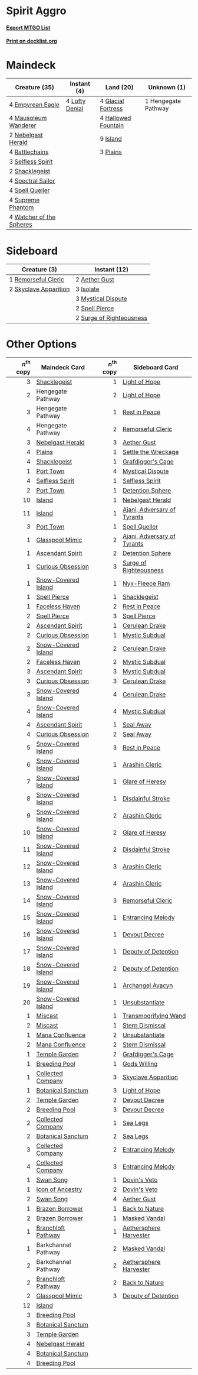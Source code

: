 # Spirit Aggro

#### [Export MTGO List](../collection/Spirit%20Aggro/Spirit%20Aggro.txt)
#### [Print on decklist.org](http://decklist.org/?deckmain=4%09Empyrean%20Eagle%0A4%09Glacial%20Fortress%0A4%09Hallowed%20Fountain%0A1%09Hengegate%20Pathway%0A9%09Island%0A4%09Lofty%20Denial%0A4%09Mausoleum%20Wanderer%0A2%09Nebelgast%20Herald%0A3%09Plains%0A4%09Rattlechains%0A3%09Selfless%20Spirit%0A2%09Shacklegeist%0A4%09Spectral%20Sailor%0A4%09Spell%20Queller%0A4%09Supreme%20Phantom%0A4%09Watcher%20of%20the%20Spheres&deckside=2%09Aether%20Gust%0A3%09Isolate%0A3%09Mystical%20Dispute%0A1%09Remorseful%20Cleric%0A2%09Skyclave%20Apparition%0A2%09Spell%20Pierce%0A2%09Surge%20of%20Righteousness)
# Maindeck

|                                           Creature (35)                                           |                                       Instant (4)                                       |                                          Land (20)                                          |    Unknown (1)    |
|---------------------------------------------------------------------------------------------------|-----------------------------------------------------------------------------------------|---------------------------------------------------------------------------------------------|-------------------|
|4 [Empyrean Eagle](http://gatherer.wizards.com/Pages/Card/Details.aspx?multiverseid=466962)        |4 [Lofty Denial](http://gatherer.wizards.com/Pages/Card/Details.aspx?multiverseid=485379)|4 [Glacial Fortress](http://gatherer.wizards.com/Pages/Card/Details.aspx?multiverseid=190562)|1 Hengegate Pathway|
|4 [Mausoleum Wanderer](http://gatherer.wizards.com/Pages/Card/Details.aspx?multiverseid=414364)    |                                                                                         |4 [Hallowed Fountain](http://gatherer.wizards.com/Pages/Card/Details.aspx?multiverseid=97071)|                   |
|2 [Nebelgast Herald](http://gatherer.wizards.com/Pages/Card/Details.aspx?multiverseid=414366)      |                                                                                         |9 [Island](http://gatherer.wizards.com/Pages/Card/Details.aspx?multiverseid=439857)          |                   |
|4 [Rattlechains](http://gatherer.wizards.com/Pages/Card/Details.aspx?multiverseid=409824)          |                                                                                         |3 [Plains](http://gatherer.wizards.com/Pages/Card/Details.aspx?multiverseid=439856)          |                   |
|3 [Selfless Spirit](http://gatherer.wizards.com/Pages/Card/Details.aspx?multiverseid=414332)       |                                                                                         |                                                                                             |                   |
|2 [Shacklegeist](http://gatherer.wizards.com/Pages/Card/Details.aspx?multiverseid=488252)          |                                                                                         |                                                                                             |                   |
|4 [Spectral Sailor](http://gatherer.wizards.com/Pages/Card/Details.aspx?multiverseid=466830)       |                                                                                         |                                                                                             |                   |
|4 [Spell Queller](http://gatherer.wizards.com/Pages/Card/Details.aspx?multiverseid=414494)         |                                                                                         |                                                                                             |                   |
|4 [Supreme Phantom](http://gatherer.wizards.com/Pages/Card/Details.aspx?multiverseid=447212)       |                                                                                         |                                                                                             |                   |
|4 [Watcher of the Spheres](http://gatherer.wizards.com/Pages/Card/Details.aspx?multiverseid=485550)|                                                                                         |                                                                                             |                   |


# Sideboard

|                                          Creature (3)                                          |                                           Instant (12)                                            |
|------------------------------------------------------------------------------------------------|---------------------------------------------------------------------------------------------------|
|1 [Remorseful Cleric](http://gatherer.wizards.com/Pages/Card/Details.aspx?multiverseid=447169)  |2 [Aether Gust](http://gatherer.wizards.com/Pages/Card/Details.aspx?multiverseid=466796)           |
|2 [Skyclave Apparition](http://gatherer.wizards.com/Pages/Card/Details.aspx?multiverseid=495603)|3 [Isolate](http://gatherer.wizards.com/Pages/Card/Details.aspx?multiverseid=447153)               |
|                                                                                                |3 [Mystical Dispute](http://gatherer.wizards.com/Pages/Card/Details.aspx?multiverseid=473020)      |
|                                                                                                |2 [Spell Pierce](http://gatherer.wizards.com/Pages/Card/Details.aspx?multiverseid=425876)          |
|                                                                                                |2 [Surge of Righteousness](http://gatherer.wizards.com/Pages/Card/Details.aspx?multiverseid=394720)|


# Other Options

|*n*<sup>th</sup> copy|                                        Maindeck Card                                         |*n*<sup>th</sup> copy|                                            Sideboard Card                                            |
|--------------------:|----------------------------------------------------------------------------------------------|--------------------:|------------------------------------------------------------------------------------------------------|
|                    3|[Shacklegeist](http://gatherer.wizards.com/Pages/Card/Details.aspx?multiverseid=488252)       |                    1|[Light of Hope](http://gatherer.wizards.com/Pages/Card/Details.aspx?multiverseid=479540)              |
|                    2|Hengegate Pathway                                                                             |                    2|[Light of Hope](http://gatherer.wizards.com/Pages/Card/Details.aspx?multiverseid=479540)              |
|                    3|Hengegate Pathway                                                                             |                    1|[Rest in Peace](http://gatherer.wizards.com/Pages/Card/Details.aspx?multiverseid=442021)              |
|                    4|Hengegate Pathway                                                                             |                    2|[Remorseful Cleric](http://gatherer.wizards.com/Pages/Card/Details.aspx?multiverseid=447169)          |
|                    3|[Nebelgast Herald](http://gatherer.wizards.com/Pages/Card/Details.aspx?multiverseid=414366)   |                    3|[Aether Gust](http://gatherer.wizards.com/Pages/Card/Details.aspx?multiverseid=466796)                |
|                    4|[Plains](http://gatherer.wizards.com/Pages/Card/Details.aspx?multiverseid=439856)             |                    1|[Settle the Wreckage](http://gatherer.wizards.com/Pages/Card/Details.aspx?multiverseid=435186)        |
|                    4|[Shacklegeist](http://gatherer.wizards.com/Pages/Card/Details.aspx?multiverseid=488252)       |                    1|[Grafdigger's Cage](http://gatherer.wizards.com/Pages/Card/Details.aspx?multiverseid=278452)          |
|                    1|[Port Town](http://gatherer.wizards.com/Pages/Card/Details.aspx?multiverseid=410046)          |                    4|[Mystical Dispute](http://gatherer.wizards.com/Pages/Card/Details.aspx?multiverseid=473020)           |
|                    4|[Selfless Spirit](http://gatherer.wizards.com/Pages/Card/Details.aspx?multiverseid=414332)    |                    1|[Selfless Spirit](http://gatherer.wizards.com/Pages/Card/Details.aspx?multiverseid=414332)            |
|                    2|[Port Town](http://gatherer.wizards.com/Pages/Card/Details.aspx?multiverseid=410046)          |                    1|[Detention Sphere](http://gatherer.wizards.com/Pages/Card/Details.aspx?multiverseid=460139)           |
|                   10|[Island](http://gatherer.wizards.com/Pages/Card/Details.aspx?multiverseid=439857)             |                    1|[Nebelgast Herald](http://gatherer.wizards.com/Pages/Card/Details.aspx?multiverseid=414366)           |
|                   11|[Island](http://gatherer.wizards.com/Pages/Card/Details.aspx?multiverseid=439857)             |                    1|[Ajani, Adversary of Tyrants](http://gatherer.wizards.com/Pages/Card/Details.aspx?multiverseid=447139)|
|                    3|[Port Town](http://gatherer.wizards.com/Pages/Card/Details.aspx?multiverseid=410046)          |                    1|[Spell Queller](http://gatherer.wizards.com/Pages/Card/Details.aspx?multiverseid=414494)              |
|                    1|[Glasspool Mimic](http://gatherer.wizards.com/Pages/Card/Details.aspx?multiverseid=491688)    |                    2|[Ajani, Adversary of Tyrants](http://gatherer.wizards.com/Pages/Card/Details.aspx?multiverseid=447139)|
|                    1|[Ascendant Spirit](http://gatherer.wizards.com/Pages/Card/Details.aspx?multiverseid=503650)   |                    2|[Detention Sphere](http://gatherer.wizards.com/Pages/Card/Details.aspx?multiverseid=460139)           |
|                    1|[Curious Obsession](http://gatherer.wizards.com/Pages/Card/Details.aspx?multiverseid=439692)  |                    3|[Surge of Righteousness](http://gatherer.wizards.com/Pages/Card/Details.aspx?multiverseid=394720)     |
|                    1|[Snow-Covered Island](http://gatherer.wizards.com/Pages/Card/Details.aspx?multiverseid=121130)|                    1|[Nyx-Fleece Ram](http://gatherer.wizards.com/Pages/Card/Details.aspx?multiverseid=442015)             |
|                    1|[Spell Pierce](http://gatherer.wizards.com/Pages/Card/Details.aspx?multiverseid=425876)       |                    1|[Shacklegeist](http://gatherer.wizards.com/Pages/Card/Details.aspx?multiverseid=488252)               |
|                    1|[Faceless Haven](http://gatherer.wizards.com/Pages/Card/Details.aspx?multiverseid=503874)     |                    2|[Rest in Peace](http://gatherer.wizards.com/Pages/Card/Details.aspx?multiverseid=442021)              |
|                    2|[Spell Pierce](http://gatherer.wizards.com/Pages/Card/Details.aspx?multiverseid=425876)       |                    3|[Spell Pierce](http://gatherer.wizards.com/Pages/Card/Details.aspx?multiverseid=425876)               |
|                    2|[Ascendant Spirit](http://gatherer.wizards.com/Pages/Card/Details.aspx?multiverseid=503650)   |                    1|[Cerulean Drake](http://gatherer.wizards.com/Pages/Card/Details.aspx?multiverseid=466807)             |
|                    2|[Curious Obsession](http://gatherer.wizards.com/Pages/Card/Details.aspx?multiverseid=439692)  |                    1|[Mystic Subdual](http://gatherer.wizards.com/Pages/Card/Details.aspx?multiverseid=479577)             |
|                    2|[Snow-Covered Island](http://gatherer.wizards.com/Pages/Card/Details.aspx?multiverseid=121130)|                    2|[Cerulean Drake](http://gatherer.wizards.com/Pages/Card/Details.aspx?multiverseid=466807)             |
|                    2|[Faceless Haven](http://gatherer.wizards.com/Pages/Card/Details.aspx?multiverseid=503874)     |                    2|[Mystic Subdual](http://gatherer.wizards.com/Pages/Card/Details.aspx?multiverseid=479577)             |
|                    3|[Ascendant Spirit](http://gatherer.wizards.com/Pages/Card/Details.aspx?multiverseid=503650)   |                    3|[Mystic Subdual](http://gatherer.wizards.com/Pages/Card/Details.aspx?multiverseid=479577)             |
|                    3|[Curious Obsession](http://gatherer.wizards.com/Pages/Card/Details.aspx?multiverseid=439692)  |                    3|[Cerulean Drake](http://gatherer.wizards.com/Pages/Card/Details.aspx?multiverseid=466807)             |
|                    3|[Snow-Covered Island](http://gatherer.wizards.com/Pages/Card/Details.aspx?multiverseid=121130)|                    4|[Cerulean Drake](http://gatherer.wizards.com/Pages/Card/Details.aspx?multiverseid=466807)             |
|                    4|[Snow-Covered Island](http://gatherer.wizards.com/Pages/Card/Details.aspx?multiverseid=121130)|                    4|[Mystic Subdual](http://gatherer.wizards.com/Pages/Card/Details.aspx?multiverseid=479577)             |
|                    4|[Ascendant Spirit](http://gatherer.wizards.com/Pages/Card/Details.aspx?multiverseid=503650)   |                    1|[Seal Away](http://gatherer.wizards.com/Pages/Card/Details.aspx?multiverseid=442919)                  |
|                    4|[Curious Obsession](http://gatherer.wizards.com/Pages/Card/Details.aspx?multiverseid=439692)  |                    2|[Seal Away](http://gatherer.wizards.com/Pages/Card/Details.aspx?multiverseid=442919)                  |
|                    5|[Snow-Covered Island](http://gatherer.wizards.com/Pages/Card/Details.aspx?multiverseid=121130)|                    3|[Rest in Peace](http://gatherer.wizards.com/Pages/Card/Details.aspx?multiverseid=442021)              |
|                    6|[Snow-Covered Island](http://gatherer.wizards.com/Pages/Card/Details.aspx?multiverseid=121130)|                    1|[Arashin Cleric](http://gatherer.wizards.com/Pages/Card/Details.aspx?multiverseid=391791)             |
|                    7|[Snow-Covered Island](http://gatherer.wizards.com/Pages/Card/Details.aspx?multiverseid=121130)|                    1|[Glare of Heresy](http://gatherer.wizards.com/Pages/Card/Details.aspx?multiverseid=373691)            |
|                    8|[Snow-Covered Island](http://gatherer.wizards.com/Pages/Card/Details.aspx?multiverseid=121130)|                    1|[Disdainful Stroke](http://gatherer.wizards.com/Pages/Card/Details.aspx?multiverseid=420705)          |
|                    9|[Snow-Covered Island](http://gatherer.wizards.com/Pages/Card/Details.aspx?multiverseid=121130)|                    2|[Arashin Cleric](http://gatherer.wizards.com/Pages/Card/Details.aspx?multiverseid=391791)             |
|                   10|[Snow-Covered Island](http://gatherer.wizards.com/Pages/Card/Details.aspx?multiverseid=121130)|                    2|[Glare of Heresy](http://gatherer.wizards.com/Pages/Card/Details.aspx?multiverseid=373691)            |
|                   11|[Snow-Covered Island](http://gatherer.wizards.com/Pages/Card/Details.aspx?multiverseid=121130)|                    2|[Disdainful Stroke](http://gatherer.wizards.com/Pages/Card/Details.aspx?multiverseid=420705)          |
|                   12|[Snow-Covered Island](http://gatherer.wizards.com/Pages/Card/Details.aspx?multiverseid=121130)|                    3|[Arashin Cleric](http://gatherer.wizards.com/Pages/Card/Details.aspx?multiverseid=391791)             |
|                   13|[Snow-Covered Island](http://gatherer.wizards.com/Pages/Card/Details.aspx?multiverseid=121130)|                    4|[Arashin Cleric](http://gatherer.wizards.com/Pages/Card/Details.aspx?multiverseid=391791)             |
|                   14|[Snow-Covered Island](http://gatherer.wizards.com/Pages/Card/Details.aspx?multiverseid=121130)|                    3|[Remorseful Cleric](http://gatherer.wizards.com/Pages/Card/Details.aspx?multiverseid=447169)          |
|                   15|[Snow-Covered Island](http://gatherer.wizards.com/Pages/Card/Details.aspx?multiverseid=121130)|                    1|[Entrancing Melody](http://gatherer.wizards.com/Pages/Card/Details.aspx?multiverseid=435207)          |
|                   16|[Snow-Covered Island](http://gatherer.wizards.com/Pages/Card/Details.aspx?multiverseid=121130)|                    1|[Devout Decree](http://gatherer.wizards.com/Pages/Card/Details.aspx?multiverseid=466767)              |
|                   17|[Snow-Covered Island](http://gatherer.wizards.com/Pages/Card/Details.aspx?multiverseid=121130)|                    1|[Deputy of Detention](http://gatherer.wizards.com/Pages/Card/Details.aspx?multiverseid=457309)        |
|                   18|[Snow-Covered Island](http://gatherer.wizards.com/Pages/Card/Details.aspx?multiverseid=121130)|                    2|[Deputy of Detention](http://gatherer.wizards.com/Pages/Card/Details.aspx?multiverseid=457309)        |
|                   19|[Snow-Covered Island](http://gatherer.wizards.com/Pages/Card/Details.aspx?multiverseid=121130)|                    1|[Archangel Avacyn](http://gatherer.wizards.com/Pages/Card/Details.aspx?multiverseid=409741)           |
|                   20|[Snow-Covered Island](http://gatherer.wizards.com/Pages/Card/Details.aspx?multiverseid=121130)|                    1|[Unsubstantiate](http://gatherer.wizards.com/Pages/Card/Details.aspx?multiverseid=414374)             |
|                    1|[Miscast](http://gatherer.wizards.com/Pages/Card/Details.aspx?multiverseid=485380)            |                    1|[Transmogrifying Wand](http://gatherer.wizards.com/Pages/Card/Details.aspx?multiverseid=447384)       |
|                    2|[Miscast](http://gatherer.wizards.com/Pages/Card/Details.aspx?multiverseid=485380)            |                    1|[Stern Dismissal](http://gatherer.wizards.com/Pages/Card/Details.aspx?multiverseid=476319)            |
|                    1|[Mana Confluence](http://gatherer.wizards.com/Pages/Card/Details.aspx?multiverseid=409573)    |                    2|[Unsubstantiate](http://gatherer.wizards.com/Pages/Card/Details.aspx?multiverseid=414374)             |
|                    2|[Mana Confluence](http://gatherer.wizards.com/Pages/Card/Details.aspx?multiverseid=409573)    |                    2|[Stern Dismissal](http://gatherer.wizards.com/Pages/Card/Details.aspx?multiverseid=476319)            |
|                    1|[Temple Garden](http://gatherer.wizards.com/Pages/Card/Details.aspx?multiverseid=405112)      |                    2|[Grafdigger's Cage](http://gatherer.wizards.com/Pages/Card/Details.aspx?multiverseid=278452)          |
|                    1|[Breeding Pool](http://gatherer.wizards.com/Pages/Card/Details.aspx?multiverseid=97088)       |                    1|[Gods Willing](http://gatherer.wizards.com/Pages/Card/Details.aspx?multiverseid=442005)               |
|                    1|[Collected Company](http://gatherer.wizards.com/Pages/Card/Details.aspx?multiverseid=394519)  |                    3|[Skyclave Apparition](http://gatherer.wizards.com/Pages/Card/Details.aspx?multiverseid=495603)        |
|                    1|[Botanical Sanctum](http://gatherer.wizards.com/Pages/Card/Details.aspx?multiverseid=417817)  |                    3|[Light of Hope](http://gatherer.wizards.com/Pages/Card/Details.aspx?multiverseid=479540)              |
|                    2|[Temple Garden](http://gatherer.wizards.com/Pages/Card/Details.aspx?multiverseid=405112)      |                    2|[Devout Decree](http://gatherer.wizards.com/Pages/Card/Details.aspx?multiverseid=466767)              |
|                    2|[Breeding Pool](http://gatherer.wizards.com/Pages/Card/Details.aspx?multiverseid=97088)       |                    3|[Devout Decree](http://gatherer.wizards.com/Pages/Card/Details.aspx?multiverseid=466767)              |
|                    2|[Collected Company](http://gatherer.wizards.com/Pages/Card/Details.aspx?multiverseid=394519)  |                    1|[Sea Legs](http://gatherer.wizards.com/Pages/Card/Details.aspx?multiverseid=439707)                   |
|                    2|[Botanical Sanctum](http://gatherer.wizards.com/Pages/Card/Details.aspx?multiverseid=417817)  |                    2|[Sea Legs](http://gatherer.wizards.com/Pages/Card/Details.aspx?multiverseid=439707)                   |
|                    3|[Collected Company](http://gatherer.wizards.com/Pages/Card/Details.aspx?multiverseid=394519)  |                    2|[Entrancing Melody](http://gatherer.wizards.com/Pages/Card/Details.aspx?multiverseid=435207)          |
|                    4|[Collected Company](http://gatherer.wizards.com/Pages/Card/Details.aspx?multiverseid=394519)  |                    3|[Entrancing Melody](http://gatherer.wizards.com/Pages/Card/Details.aspx?multiverseid=435207)          |
|                    1|[Swan Song](http://gatherer.wizards.com/Pages/Card/Details.aspx?multiverseid=420715)          |                    1|[Dovin's Veto](http://gatherer.wizards.com/Pages/Card/Details.aspx?multiverseid=461120)               |
|                    1|[Icon of Ancestry](http://gatherer.wizards.com/Pages/Card/Details.aspx?multiverseid=466983)   |                    2|[Dovin's Veto](http://gatherer.wizards.com/Pages/Card/Details.aspx?multiverseid=461120)               |
|                    2|[Swan Song](http://gatherer.wizards.com/Pages/Card/Details.aspx?multiverseid=420715)          |                    4|[Aether Gust](http://gatherer.wizards.com/Pages/Card/Details.aspx?multiverseid=466796)                |
|                    1|[Brazen Borrower](http://gatherer.wizards.com/Pages/Card/Details.aspx?multiverseid=473001)    |                    1|[Back to Nature](http://gatherer.wizards.com/Pages/Card/Details.aspx?multiverseid=208284)             |
|                    2|[Brazen Borrower](http://gatherer.wizards.com/Pages/Card/Details.aspx?multiverseid=473001)    |                    1|[Masked Vandal](http://gatherer.wizards.com/Pages/Card/Details.aspx?multiverseid=503800)              |
|                    1|[Branchloft Pathway](http://gatherer.wizards.com/Pages/Card/Details.aspx?multiverseid=491909) |                    1|[Aethersphere Harvester](http://gatherer.wizards.com/Pages/Card/Details.aspx?multiverseid=423809)     |
|                    1|Barkchannel Pathway                                                                           |                    2|[Masked Vandal](http://gatherer.wizards.com/Pages/Card/Details.aspx?multiverseid=503800)              |
|                    2|Barkchannel Pathway                                                                           |                    2|[Aethersphere Harvester](http://gatherer.wizards.com/Pages/Card/Details.aspx?multiverseid=423809)     |
|                    2|[Branchloft Pathway](http://gatherer.wizards.com/Pages/Card/Details.aspx?multiverseid=491909) |                    2|[Back to Nature](http://gatherer.wizards.com/Pages/Card/Details.aspx?multiverseid=208284)             |
|                    2|[Glasspool Mimic](http://gatherer.wizards.com/Pages/Card/Details.aspx?multiverseid=491688)    |                    3|[Deputy of Detention](http://gatherer.wizards.com/Pages/Card/Details.aspx?multiverseid=457309)        |
|                   12|[Island](http://gatherer.wizards.com/Pages/Card/Details.aspx?multiverseid=439857)             |                     |                                                                                                      |
|                    3|[Breeding Pool](http://gatherer.wizards.com/Pages/Card/Details.aspx?multiverseid=97088)       |                     |                                                                                                      |
|                    3|[Botanical Sanctum](http://gatherer.wizards.com/Pages/Card/Details.aspx?multiverseid=417817)  |                     |                                                                                                      |
|                    3|[Temple Garden](http://gatherer.wizards.com/Pages/Card/Details.aspx?multiverseid=405112)      |                     |                                                                                                      |
|                    4|[Nebelgast Herald](http://gatherer.wizards.com/Pages/Card/Details.aspx?multiverseid=414366)   |                     |                                                                                                      |
|                    4|[Botanical Sanctum](http://gatherer.wizards.com/Pages/Card/Details.aspx?multiverseid=417817)  |                     |                                                                                                      |
|                    4|[Breeding Pool](http://gatherer.wizards.com/Pages/Card/Details.aspx?multiverseid=97088)       |                     |                                                                                                      |


